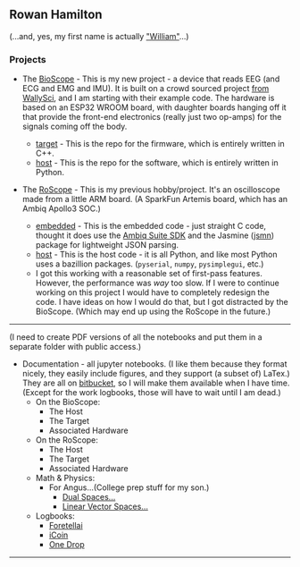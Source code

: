 ## Rowan Hamilton


(...and, yes, my first name is actually ["William"](https://en.wikipedia.org/wiki/William_Rowan_Hamilton)...)

<!--
**rowanham/rowanham** is a ✨ _special_ ✨ repository because its `README.md` (this file) appears on your GitHub profile.

Here are some ideas to get you started:

- 🔭 I’m currently working on ...
- 🌱 I’m currently learning ...
- 👯 I’m looking to collaborate on ...
- 🤔 I’m looking for help with ...
- 💬 Ask me about ...
- 📫 How to reach me: ...
- 😄 Pronouns: ...
- ⚡ Fun fact: ...
-->

### Projects


* The [BioScope]() - This is my new project - a device that reads EEG (and ECG and EMG and IMU). It is built on a crowd sourced project [from WallySci](wallysci.com), and I am starting with their example code. The hardware is based on an ESP32 WROOM board, with daughter boards hanging off it that provide the front-end electronics (really just two op-amps) for the signals coming off the body.
  + [target](https://github.com/rowanham/BioScopeTarget) - This is the repo for the firmware, which is entirely written in C++.
  + [host](https://github.com/rowanham/BioScopeHost) - This is the repo for the software, which is entirely written in Python.


* The [RoScope]() - This is my previous hobby/project. It's an oscilloscope made from a little ARM board. (A SparkFun Artemis board, which has an Ambiq Apollo3 SOC.)
  + [embedded](https://github.com/rowanham/RoScopeTarget) - This is the embedded code - just straight C code, thought it does use the [Ambiq Suite SDK]() and the Jasmine ([jsmn]()) package for lightweight JSON parsing.
  + [host](https://github.com/rowanham/RoScopeHost) - This is the host code - it is all Python, and like most Python uses a bazillion packages. (`pyserial`, `numpy`, `pysimplegui`, etc.)
  + I got this working with a reasonable set of first-pass features. However, the performance was *way* too slow. If I were to continue working on this project I would have to completely redesign the code. I have ideas on how I would do that, but I got distracted by the BioScope. (Which may end up using the RoScope in the future.)


----


(I need to create PDF versions of all the notebooks and put them in a separate folder with public access.)

* Documentation - all jupyter notebooks. (I like them because they format nicely, they easily include figures, and they support (a subset of) LaTex.) They are all on [bitbucket](), so I will make them available when I have time. (Except for the work logbooks, those will have to wait until I am dead.)
    + On the BioScope:
        * The Host
        * The Target
        * Associated Hardware
    + On the RoScope:
        * The Host
        * The Target
        * Associated Hardware
    + Math & Physics:
        * For Angus...(College prep stuff for my son.)
            + [Dual Spaces...](https://bitbucket.org/RowanHamilton/angus/src/main/Dual%20Space%20for%20Angus.pdf)
            + [Linear Vector Spaces...](https://bitbucket.org/RowanHamilton/angus/src/main/LinearStuffForAngus.pdf)
    + Logbooks:
        * [Foretellai]()
        * [iCoin]()
        * [One Drop]()


----
